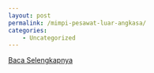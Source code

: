 ```yaml
---
layout: post
permalink: /mimpi-pesawat-luar-angkasa/
categories:
    - Uncategorized
---
```


[Baca Selengkapnya](/09)